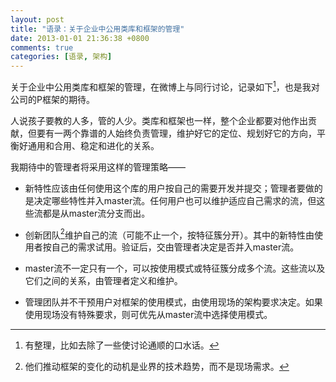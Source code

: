 ```yaml
---
layout: post
title: "语录：关于企业中公用类库和框架的管理"
date: 2013-01-01 21:36:38 +0800
comments: true
categories: [语录, 架构]
---
```


关于企业中公用类库和框架的管理，在微博上与同行讨论，记录如下[^1]，也是我对公司的P框架的期待。
<!-- more -->
人说孩子要教的人多，管的人少。类库和框架也一样，整个企业都要对他作出贡献，但要有一两个靠谱的人始终负责管理，维护好它的定位、规划好它的方向，平衡好通用和合用、稳定和进化的关系。

我期待中的管理者将采用这样的管理策略——


* 新特性应该由任何使用这个库的用户按自己的需要开发并提交；管理者要做的是决定哪些特性并入master流。任何用户也可以维护适应自己需求的流，但这些流都是从master流分支而出。



* 创新团队[^2]维护自己的流（可能不止一个，按特征簇分开）。其中的新特性由使用者按自己的需求试用。验证后，交由管理者决定是否并入master流。



* master流不一定只有一个，可以按使用模式或特征簇分成多个流。这些流以及它们之间的关系，由管理者定义和维护。



* 管理团队并不干预用户对框架的使用模式，由使用现场的架构要求决定。如果使用现场没有特殊要求，则可优先从master流中选择使用模式。




[^1]: 有整理，比如去除了一些使讨论通顺的口水话。
[^2]: 他们推动框架的变化的动机是业界的技术趋势，而不是现场需求。
